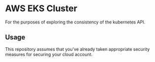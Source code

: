 # AWS EKS Cluster

For the purposes of exploring the consistency of the kubernetes API.

## Usage

This repository assumes that you've already taken appropriate security measures for securing your cloud account.

